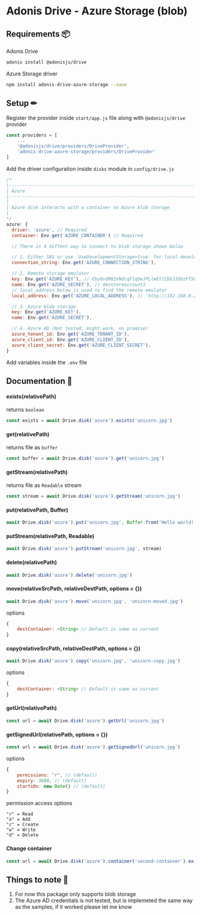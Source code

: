 # Adonis Drive - Azure Storage (blob)

## Requirements 📦
Adonis Drive
```sh
adonis install @adonisjs/drive
````

Azure Storage driver
```sh
npm install adonis-drive-azure-storage --save
```

## Setup ✏
Register the provider inside `start/app.js` file along with `@adonisjs/drive` provider
```javascript
const providers = [
    ...
    '@adonisjs/drive/providers/DriveProvider',
    'adonis-drive-azure-storage/providers/DriveProvider'
]
```

Add the driver configuration inside `disks` module in `config/drive.js`

```javascript
/*
|--------------------------------------------------------------------------
| Azure
|--------------------------------------------------------------------------
|
| Azure disk interacts with a container on Azure blob storage
|
*/
azure: {
  driver: 'azure', // Required
  container: Env.get('AZURE_CONTAINER') // Required

  // There is 4 diffent way to connect to blob storage shown below

  // 1. Either SAS or use `UseDevelopmentStorage=true` for local development
  connection_string: Env.get('AZURE_CONNECTION_STRING'),

  // 2. Remote storage emulator
  key: Env.get('AZURE_KEY'), // Eby8vdM02xNOcqFlqUwJPLlmEtlCDXJ1OUzFT50uSRZ6IFsuFq2UVErCz4I6tq/K1SZFPTOtr/KBHBeksoGMGw==
  name: Env.get('AZURE_SECRET'), // devstoreaccount1
  // local_address below is used to find the remote emulator
  local_address: Env.get('AZURE_LOCAL_ADDRESS'), // 'http://192.168.0.2:10000/devstoreaccount1'

  // 3. Azure blob storage
  key: Env.get('AZURE_KEY'),
  name: Env.get('AZURE_SECRET'),

  // 4. Azure AD (Not tested, might work, no promise)
  azure_tenant_id: Env.get('AZURE_TENANT_ID'),
  azure_client_id: Env.get('AZURE_CLIENT_ID'),
  azure_client_secret: Env.get('AZURE_CLIENT_SECRET'),
}
```

Add variables inside the `.env` file

## Documentation 📝

#### exists(relativePath)
returns `boolean`
```javascript
const exists = await Drive.disk('azure').exists('unicorn.jpg')
```

#### get(relativePath)
returns file as `buffer`
```javascript
const buffer = await Drive.disk('azure').get('unicorn.jpg')
```

#### getStream(relativePath)
returns file as `Readable` stream
```javascript
const stream = await Drive.disk('azure').getStream('unicorn.jpg')
```

#### put(relativePath, Buffer)
```javascript
await Drive.disk('azure').put('unicorn.jpg', Buffer.from('Hello world!))
```

#### putStream(relativePath, Readable)
```javascript
await Drive.disk('azure').putStream('unicorn.jpg', stream)
```

#### delete(relativePath)
```javascript
await Drive.disk('azure').delete('unicorn.jpg')
```

#### move(relativeSrcPath, relativeDestPath, options = {})
```javascript
await Drive.disk('azure').move('unicorn.jpg', 'unicorn-moved.jpg')
```
options
```javascript
{
    destContainer: <String> // Default is same as current
}
```

#### copy(relativeSrcPath, relativeDestPath, options = {})
```javascript
await Drive.disk('azure').copy('unicorn.jpg', 'unicorn-copy.jpg')
```
options
```javascript
{
    destContainer: <String> // Default is same as current
}
```

#### getUrl(relativePath)
```javascript
const url = await Drive.disk('azure').getUrl('unicorn.jpg')
```

#### getSignedUrl(relativePath, options = {})
```javascript
const url = await Drive.disk('azure').getSignedUrl('unicorn.jpg')
```
options
```javascript
{
    permissions: "r", // (default)
    expiry: 3600, // (default)
    startsOn: new Date() // (default)
}
```
permission access options
```
"r" = Read
"a" = Add
"c" = Create
"w" = Write
"d" = Delete
```

#### Change container
```javascript
const url = await Drive.disk('azure').container('second-container').exists('unicorn.jpg')
```

## Things to note 📒
1. For now this package only supports blob storage
2. The Azure AD credentials is not tested, but is implemeted the same way as the samples, if it worked please let me know